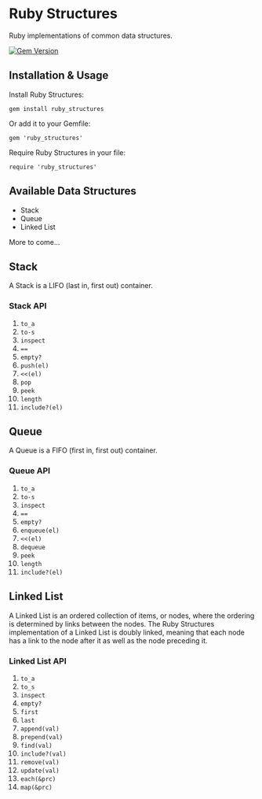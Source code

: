 # Ruby Structures

Ruby implementations of common data structures.

[![Gem Version](https://badge.fury.io/rb/ruby_structures.svg)](https://badge.fury.io/rb/ruby_structures)

## Installation & Usage

Install Ruby Structures:
```
gem install ruby_structures
```
Or add it to your Gemfile:
```
gem 'ruby_structures'
```
Require Ruby Structures in your file:
```
require 'ruby_structures'
```

## Available Data Structures

* Stack
* Queue
* Linked List

More to come...

## Stack

A Stack is a LIFO (last in, first out) container.

### Stack API

1. `to_a`
1. `to-s`
1. `inspect`
1. `==`
1. `empty?`
1. `push(el)`
1. `<<(el)`
1. `pop`
1. `peek`
1. `length`
1. `include?(el)`

## Queue

A Queue is a FIFO (first in, first out) container.

### Queue API

1. `to_a`
1. `to-s`
1. `inspect`
1. `==`
1. `empty?`
1. `enqueue(el)`
1. `<<(el)`
1. `dequeue`
1. `peek`
1. `length`
1. `include?(el)`

## Linked List

A Linked List is an ordered collection of items, or nodes, where the ordering is determined by links between the nodes. The Ruby Structures implementation of a Linked List is doubly linked, meaning that each node has a link to the node after it as well as the node preceding it.

### Linked List API

1. `to_a`
1. `to_s`
1. `inspect`
1. `empty?`
1. `first`
1. `last`
1. `append(val)`
1. `prepend(val)`
1. `find(val)`
1. `include?(val)`
1. `remove(val)`
1. `update(val)`
1. `each(&prc)`
1. `map(&prc)`
